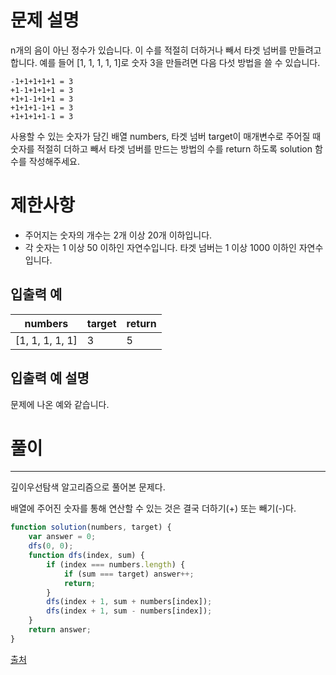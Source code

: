 # 문제 설명

n개의 음이 아닌 정수가 있습니다. 이 수를 적절히 더하거나 빼서 타겟 넘버를 만들려고 합니다. 예를 들어 [1, 1, 1, 1, 1]로 숫자 3을 만들려면 다음 다섯 방법을 쓸 수 있습니다.

```
-1+1+1+1+1 = 3
+1-1+1+1+1 = 3
+1+1-1+1+1 = 3
+1+1+1-1+1 = 3
+1+1+1+1-1 = 3
```

사용할 수 있는 숫자가 담긴 배열 numbers, 타겟 넘버 target이 매개변수로 주어질 때 숫자를 적절히 더하고 빼서 타겟 넘버를 만드는 방법의 수를 return 하도록 solution 함수를 작성해주세요.

# 제한사항

- 주어지는 숫자의 개수는 2개 이상 20개 이하입니다.
- 각 숫자는 1 이상 50 이하인 자연수입니다.
타겟 넘버는 1 이상 1000 이하인 자연수입니다.

##  입출력 예
| numbers         | target | return |
| --------------- | ------ | ------ |
| [1, 1, 1, 1, 1] | 3      | 5      |

## 입출력 예 설명
문제에 나온 예와 같습니다.


# 풀이
---

깊이우선탐색 알고리즘으로 풀어본 문제다.

배열에 주어진 숫자를 통해 연산할 수 있는 것은 결국 더하기(+) 또는 빼기(-)다.


```javascript
function solution(numbers, target) {
    var answer = 0;
    dfs(0, 0);
    function dfs(index, sum) {
        if (index === numbers.length) {
            if (sum === target) answer++;
            return;
        }
        dfs(index + 1, sum + numbers[index]);
        dfs(index + 1, sum - numbers[index]);
    }
    return answer;
}
```

[출처](https://programmers.co.kr/learn/courses/30/lessons/43165)
